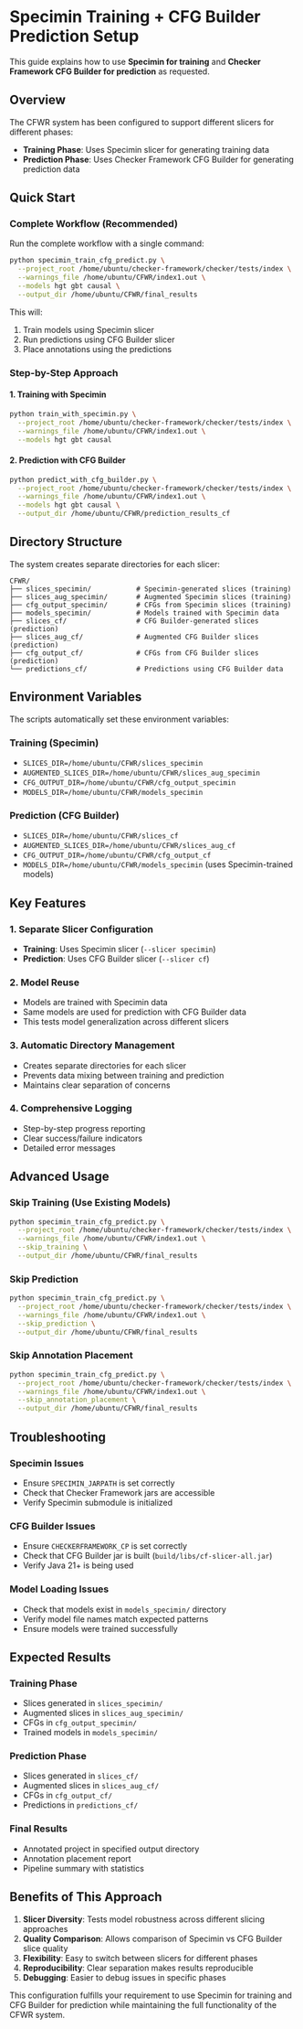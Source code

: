 # Specimin Training + CFG Builder Prediction Setup

This guide explains how to use **Specimin for training** and **Checker Framework CFG Builder for prediction** as requested.

## Overview

The CFWR system has been configured to support different slicers for different phases:
- **Training Phase**: Uses Specimin slicer for generating training data
- **Prediction Phase**: Uses Checker Framework CFG Builder for generating prediction data

## Quick Start

### Complete Workflow (Recommended)

Run the complete workflow with a single command:

```bash
python specimin_train_cfg_predict.py \
  --project_root /home/ubuntu/checker-framework/checker/tests/index \
  --warnings_file /home/ubuntu/CFWR/index1.out \
  --models hgt gbt causal \
  --output_dir /home/ubuntu/CFWR/final_results
```

This will:
1. Train models using Specimin slicer
2. Run predictions using CFG Builder slicer
3. Place annotations using the predictions

### Step-by-Step Approach

#### 1. Training with Specimin

```bash
python train_with_specimin.py \
  --project_root /home/ubuntu/checker-framework/checker/tests/index \
  --warnings_file /home/ubuntu/CFWR/index1.out \
  --models hgt gbt causal
```

#### 2. Prediction with CFG Builder

```bash
python predict_with_cfg_builder.py \
  --project_root /home/ubuntu/checker-framework/checker/tests/index \
  --warnings_file /home/ubuntu/CFWR/index1.out \
  --models hgt gbt causal \
  --output_dir /home/ubuntu/CFWR/prediction_results_cf
```

## Directory Structure

The system creates separate directories for each slicer:

```
CFWR/
├── slices_specimin/           # Specimin-generated slices (training)
├── slices_aug_specimin/       # Augmented Specimin slices (training)
├── cfg_output_specimin/       # CFGs from Specimin slices (training)
├── models_specimin/           # Models trained with Specimin data
├── slices_cf/                 # CFG Builder-generated slices (prediction)
├── slices_aug_cf/             # Augmented CFG Builder slices (prediction)
├── cfg_output_cf/             # CFGs from CFG Builder slices (prediction)
└── predictions_cf/            # Predictions using CFG Builder data
```

## Environment Variables

The scripts automatically set these environment variables:

### Training (Specimin)
- `SLICES_DIR=/home/ubuntu/CFWR/slices_specimin`
- `AUGMENTED_SLICES_DIR=/home/ubuntu/CFWR/slices_aug_specimin`
- `CFG_OUTPUT_DIR=/home/ubuntu/CFWR/cfg_output_specimin`
- `MODELS_DIR=/home/ubuntu/CFWR/models_specimin`

### Prediction (CFG Builder)
- `SLICES_DIR=/home/ubuntu/CFWR/slices_cf`
- `AUGMENTED_SLICES_DIR=/home/ubuntu/CFWR/slices_aug_cf`
- `CFG_OUTPUT_DIR=/home/ubuntu/CFWR/cfg_output_cf`
- `MODELS_DIR=/home/ubuntu/CFWR/models_specimin` (uses Specimin-trained models)

## Key Features

### 1. Separate Slicer Configuration
- **Training**: Uses Specimin slicer (`--slicer specimin`)
- **Prediction**: Uses CFG Builder slicer (`--slicer cf`)

### 2. Model Reuse
- Models are trained with Specimin data
- Same models are used for prediction with CFG Builder data
- This tests model generalization across different slicers

### 3. Automatic Directory Management
- Creates separate directories for each slicer
- Prevents data mixing between training and prediction
- Maintains clear separation of concerns

### 4. Comprehensive Logging
- Step-by-step progress reporting
- Clear success/failure indicators
- Detailed error messages

## Advanced Usage

### Skip Training (Use Existing Models)

```bash
python specimin_train_cfg_predict.py \
  --project_root /home/ubuntu/checker-framework/checker/tests/index \
  --warnings_file /home/ubuntu/CFWR/index1.out \
  --skip_training \
  --output_dir /home/ubuntu/CFWR/final_results
```

### Skip Prediction

```bash
python specimin_train_cfg_predict.py \
  --project_root /home/ubuntu/checker-framework/checker/tests/index \
  --warnings_file /home/ubuntu/CFWR/index1.out \
  --skip_prediction \
  --output_dir /home/ubuntu/CFWR/final_results
```

### Skip Annotation Placement

```bash
python specimin_train_cfg_predict.py \
  --project_root /home/ubuntu/checker-framework/checker/tests/index \
  --warnings_file /home/ubuntu/CFWR/index1.out \
  --skip_annotation_placement \
  --output_dir /home/ubuntu/CFWR/final_results
```

## Troubleshooting

### Specimin Issues
- Ensure `SPECIMIN_JARPATH` is set correctly
- Check that Checker Framework jars are accessible
- Verify Specimin submodule is initialized

### CFG Builder Issues
- Ensure `CHECKERFRAMEWORK_CP` is set correctly
- Check that CFG Builder jar is built (`build/libs/cf-slicer-all.jar`)
- Verify Java 21+ is being used

### Model Loading Issues
- Check that models exist in `models_specimin/` directory
- Verify model file names match expected patterns
- Ensure models were trained successfully

## Expected Results

### Training Phase
- Slices generated in `slices_specimin/`
- Augmented slices in `slices_aug_specimin/`
- CFGs in `cfg_output_specimin/`
- Trained models in `models_specimin/`

### Prediction Phase
- Slices generated in `slices_cf/`
- Augmented slices in `slices_aug_cf/`
- CFGs in `cfg_output_cf/`
- Predictions in `predictions_cf/`

### Final Results
- Annotated project in specified output directory
- Annotation placement report
- Pipeline summary with statistics

## Benefits of This Approach

1. **Slicer Diversity**: Tests model robustness across different slicing approaches
2. **Quality Comparison**: Allows comparison of Specimin vs CFG Builder slice quality
3. **Flexibility**: Easy to switch between slicers for different phases
4. **Reproducibility**: Clear separation makes results reproducible
5. **Debugging**: Easier to debug issues in specific phases

This configuration fulfills your requirement to use Specimin for training and CFG Builder for prediction while maintaining the full functionality of the CFWR system.
